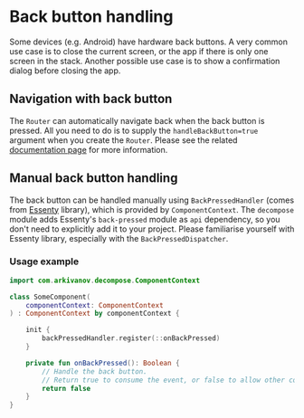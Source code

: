 # Back button handling

Some devices (e.g. Android) have hardware back buttons. A very common use case is to close the current screen, or the app if there is only one screen in the stack. Another possible use case is to show a confirmation dialog before closing the app.

## Navigation with back button

The `Router` can automatically navigate back when the back button is pressed. All you need to do is to supply the `handleBackButton=true` argument when you create the `Router`. Please see the related [documentation page](https://arkivanov.github.io/Decompose/router/overview/) for more information.

## Manual back button handling

The back button can be handled manually using `BackPressedHandler` (comes from [Essenty](https://github.com/arkivanov/Essenty) library), which is provided by `ComponentContext`. The `decompose` module adds Essenty's `back-pressed` module as `api` dependency, so you don't need to explicitly add it to your project. Please familiarise yourself with Essenty library, especially with the `BackPressedDispatcher`.

### Usage example

```kotlin
import com.arkivanov.decompose.ComponentContext

class SomeComponent(
    componentContext: ComponentContext
) : ComponentContext by componentContext {

    init {
        backPressedHandler.register(::onBackPressed)
    }

    private fun onBackPressed(): Boolean {
        // Handle the back button.
        // Return true to consume the event, or false to allow other consumers.
        return false
    }
}
```
